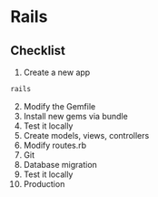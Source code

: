 # Rails 
## Checklist
1. Create a new app
```ruby
rails 
```
2. Modify the Gemfile
3. Install new gems via bundle 
4. Test it locally
5. Create models, views, controllers
6. Modify routes.rb
7. Git 
8. Database migration
9. Test it locally
10. Production 
<!--stackedit_data:
eyJoaXN0b3J5IjpbLTE2MDgxMzM3NDcsLTQwNzgxNzkzNiwtMj
A4ODc0NjYxMiw3MzA5OTgxMTZdfQ==
-->